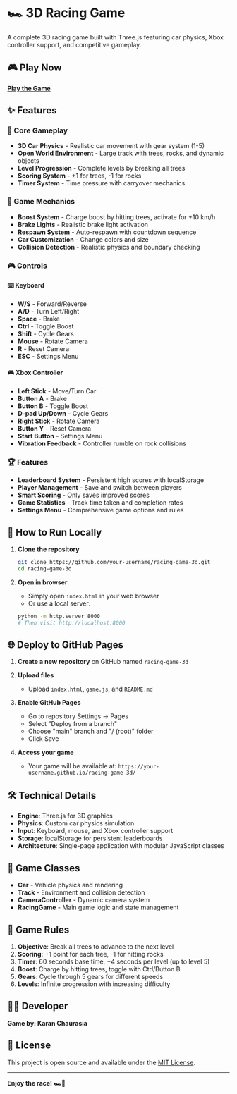 # 🏎️ 3D Racing Game

A complete 3D racing game built with Three.js featuring car physics, Xbox controller support, and competitive gameplay.

## 🎮 Play Now

**[Play the Game](https://your-username.github.io/racing-game-3d/)**

## ✨ Features

### 🚗 Core Gameplay
- **3D Car Physics** - Realistic car movement with gear system (1-5)
- **Open World Environment** - Large track with trees, rocks, and dynamic objects
- **Level Progression** - Complete levels by breaking all trees
- **Scoring System** - +1 for trees, -1 for rocks
- **Timer System** - Time pressure with carryover mechanics

### 🎯 Game Mechanics
- **Boost System** - Charge boost by hitting trees, activate for +10 km/h
- **Brake Lights** - Realistic brake light activation
- **Respawn System** - Auto-respawn with countdown sequence
- **Car Customization** - Change colors and size
- **Collision Detection** - Realistic physics and boundary checking

### 🎮 Controls

#### ⌨️ Keyboard
- **W/S** - Forward/Reverse
- **A/D** - Turn Left/Right
- **Space** - Brake
- **Ctrl** - Toggle Boost
- **Shift** - Cycle Gears
- **Mouse** - Rotate Camera
- **R** - Reset Camera
- **ESC** - Settings Menu

#### 🎮 Xbox Controller
- **Left Stick** - Move/Turn Car
- **Button A** - Brake
- **Button B** - Toggle Boost
- **D-pad Up/Down** - Cycle Gears
- **Right Stick** - Rotate Camera
- **Button Y** - Reset Camera
- **Start Button** - Settings Menu
- **Vibration Feedback** - Controller rumble on rock collisions

### 🏆 Features
- **Leaderboard System** - Persistent high scores with localStorage
- **Player Management** - Save and switch between players
- **Smart Scoring** - Only saves improved scores
- **Game Statistics** - Track time taken and completion rates
- **Settings Menu** - Comprehensive game options and rules

## 🚀 How to Run Locally

1. **Clone the repository**
   ```bash
   git clone https://github.com/your-username/racing-game-3d.git
   cd racing-game-3d
   ```

2. **Open in browser**
   - Simply open `index.html` in your web browser
   - Or use a local server:
   ```bash
   python -m http.server 8000
   # Then visit http://localhost:8000
   ```

## 🌐 Deploy to GitHub Pages

1. **Create a new repository** on GitHub named `racing-game-3d`

2. **Upload files**
   - Upload `index.html`, `game.js`, and `README.md`

3. **Enable GitHub Pages**
   - Go to repository Settings → Pages
   - Select "Deploy from a branch"
   - Choose "main" branch and "/ (root)" folder
   - Click Save

4. **Access your game**
   - Your game will be available at: `https://your-username.github.io/racing-game-3d/`

## 🛠️ Technical Details

- **Engine**: Three.js for 3D graphics
- **Physics**: Custom car physics simulation
- **Input**: Keyboard, mouse, and Xbox controller support
- **Storage**: localStorage for persistent leaderboards
- **Architecture**: Single-page application with modular JavaScript classes

## 🎨 Game Classes

- **Car** - Vehicle physics and rendering
- **Track** - Environment and collision detection
- **CameraController** - Dynamic camera system
- **RacingGame** - Main game logic and state management

## 🏁 Game Rules

1. **Objective**: Break all trees to advance to the next level
2. **Scoring**: +1 point for each tree, -1 for hitting rocks
3. **Timer**: 60 seconds base time, +4 seconds per level (up to level 5)
4. **Boost**: Charge by hitting trees, toggle with Ctrl/Button B
5. **Gears**: Cycle through 5 gears for different speeds
6. **Levels**: Infinite progression with increasing difficulty

## 👨‍💻 Developer

**Game by: Karan Chaurasia**

## 📄 License

This project is open source and available under the [MIT License](LICENSE).

---

**Enjoy the race! 🏎️💨**